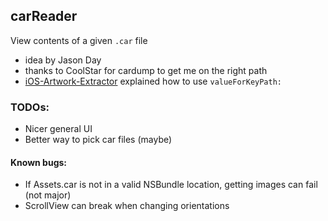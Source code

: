 ## carReader

View contents of a given `.car` file

 - idea by Jason Day
 - thanks to CoolStar for cardump to get me on the right path
 - [iOS-Artwork-Extractor](https://github.com/0xced/iOS-Artwork-Extractor/blob/master/Classes/ArtworkViewController.m) explained how to use `valueForKeyPath:`

### TODOs:
 - Nicer general UI
 - Better way to pick car files (maybe)

#### Known bugs:
 - If Assets.car is not in a valid NSBundle location, getting images can fail (not major)
 - ScrollView can break when changing orientations
